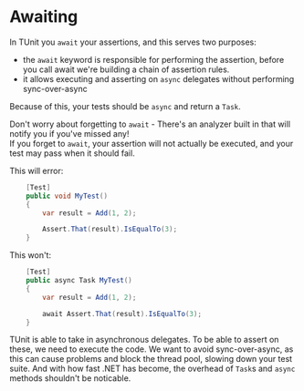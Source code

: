 # Awaiting

In TUnit you `await` your assertions, and this serves two purposes:
- the `await` keyword is responsible for performing the assertion, before you call await we're building a chain of assertion rules.
- it allows executing and asserting on `async` delegates without performing sync-over-async

Because of this, your tests should be `async` and return a `Task`.

Don't worry about forgetting to `await` - There's an analyzer built in that will notify you if you've missed any!  
If you forget to `await`, your assertion will not actually be executed, and your test may pass when it should fail.

This will error:

```csharp
    [Test]
    public void MyTest()
    {
        var result = Add(1, 2);

        Assert.That(result).IsEqualTo(3);
    }
```

This won't: 

```csharp
    [Test]
    public async Task MyTest()
    {
        var result = Add(1, 2);

        await Assert.That(result).IsEqualTo(3);
    }
```

TUnit is able to take in asynchronous delegates. To be able to assert on these, we need to execute the code. We want to avoid sync-over-async, as this can cause problems and block the thread pool, slowing down your test suite.
And with how fast .NET has become, the overhead of `Task`s and `async` methods shouldn't be noticable.
